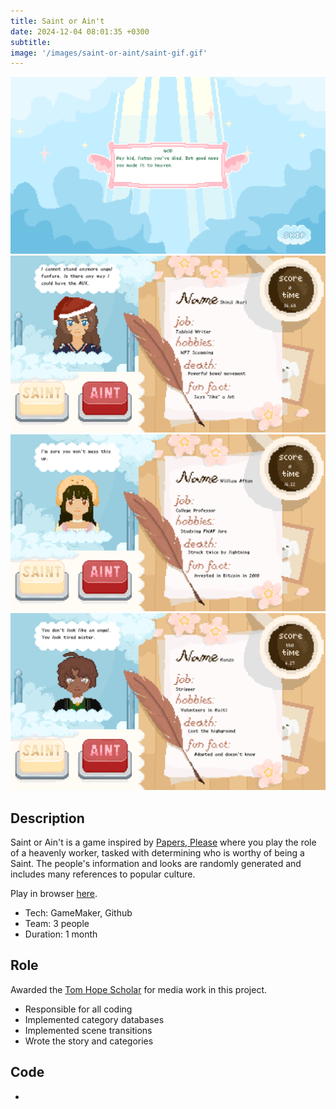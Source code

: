 ```yaml
---
title: Saint or Ain't
date: 2024-12-04 08:01:35 +0300
subtitle: 
image: '/images/saint-or-aint/saint-gif.gif'
---
```


<div class="gallery-box">
  <div class="gallery">
    <img src="/images/saint-or-aint/saint-intro.png" loading="lazy" alt="Project">
    <img src="/images/saint-or-aint/saint-game-01.png" loading="lazy" alt="Project">
  </div>
</div>
<div class="gallery-box">
  <div class="gallery">
    <img src="/images/saint-or-aint/saint-game-02.png" loading="lazy" alt="Project">
    <img src="/images/saint-or-aint/saint-game-03.png" loading="lazy" alt="Project">
  </div>
</div>

## Description

Saint or Ain't is a game inspired by [Papers, Please](https://store.steampowered.com/app/239030/Papers_Please/) where you play the role of a heavenly worker, tasked with determining who is worthy of being a Saint. The people's information and looks are randomly generated and includes many references to popular culture.

Play in browser [here](https://tdavies.itch.io/saint-or-aint).

* Tech: GameMaker, Github
* Team: 3 people
* Duration: 1 month

## Role
Awarded the [Tom Hope Scholar](https://tomhopescholars.org/) for media work in this project.
* Responsible for all coding
* Implemented category databases
* Implemented scene transitions
* Wrote the story and categories

## Code
<div class="social social--large">
  <ul class="social__list list-reset">
    <li class="social__item">
      <a class="social__link" href="https://github.com/YAGOTAGO/SaintOrAint" target="_blank" rel="noopener"
        aria-label="GitHub"><i class="ion ion-logo-github"></i></a>
    </li>
  </ul>
</div>